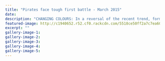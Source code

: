 ```yaml
---
title: "Pirates face tough first battle - March 2015"
date: 
description: "CHANGING COLOURS: In a reversal of the recent trend, former Pirates midfielder Kameli Kuruyabaki has moved over to Kaierau and will face his old team tomorrow, Wanganui Chronicle article 27/3/15..."
featured-image: http://c1940652.r52.cf0.rackcdn.com/5518ce50ff2a7c7ea600054c/KameliKuruyabaki,KaierauRugby.jpg
excerpt: ""
gallery-image-1: 
gallery-image-2: 
gallery-image-3: 
gallery-image-4: 
gallery-image-5: 
---
```

